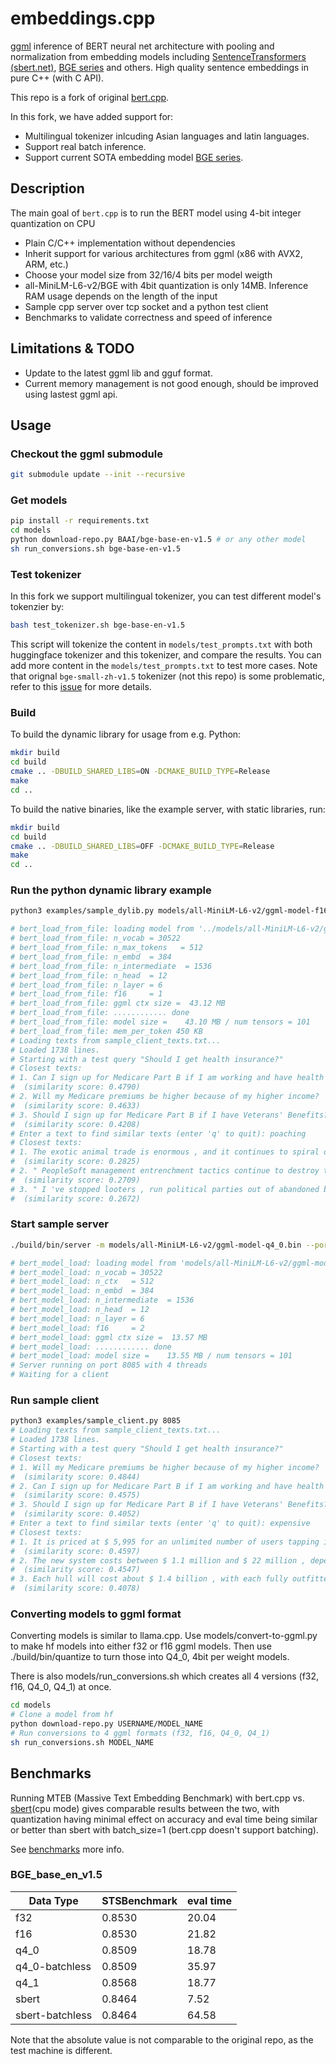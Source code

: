# embeddings.cpp

[ggml](https://github.com/ggerganov/ggml) inference of BERT neural net architecture with pooling and normalization from embedding models including [SentenceTransformers (sbert.net)](https://sbert.net/), [BGE series](https://huggingface.co/BAAI/bge-base-en-v1.5) and others.
High quality sentence embeddings in pure C++ (with C API).

This repo is a fork of original [bert.cpp](https://github.com/skeskinen/bert.cpp).

In this fork, we have added support for:

+ Multilingual tokenizer inlcuding Asian languages and latin languages.
+ Support real batch inference.
+ Support current SOTA embedding model [BGE series](https://huggingface.co/BAAI/bge-base-en-v1.5).


## Description
The main goal of `bert.cpp` is to run the BERT model using 4-bit integer quantization on CPU

* Plain C/C++ implementation without dependencies
* Inherit support for various architectures from ggml (x86 with AVX2, ARM, etc.)
* Choose your model size from 32/16/4 bits per model weigth
* all-MiniLM-L6-v2/BGE with 4bit quantization is only 14MB. Inference RAM usage depends on the length of the input
* Sample cpp server over tcp socket and a python test client
* Benchmarks to validate correctness and speed of inference

## Limitations & TODO

+ Update to the latest ggml lib and gguf format.
+ Current memory management is not good enough, should be improved using lastest ggml api.

## Usage

### Checkout the ggml submodule
```sh
git submodule update --init --recursive
```

### Get models
```sh
pip install -r requirements.txt
cd models
python download-repo.py BAAI/bge-base-en-v1.5 # or any other model
sh run_conversions.sh bge-base-en-v1.5
```

### Test tokenizer

In this fork we support multilingual tokenizer, you can test different model's tokenzier by:

```sh
bash test_tokenizer.sh bge-base-en-v1.5
```

This script will tokenize the content in `models/test_prompts.txt` with both huggingface tokenizer and this tokenizer, and compare the results. You can add more content in the `models/test_prompts.txt` to test more cases. Note that orignal `bge-small-zh-v1.5` tokenizer (not this repo) is some problematic, refer to this [issue](https://github.com/xyzhang626/embeddings.cpp/issues/1) for more details.

### Build
To build the dynamic library for usage from e.g. Python:
```sh
mkdir build
cd build
cmake .. -DBUILD_SHARED_LIBS=ON -DCMAKE_BUILD_TYPE=Release
make
cd ..
```

To build the native binaries, like the example server, with static libraries, run:
```sh
mkdir build
cd build
cmake .. -DBUILD_SHARED_LIBS=OFF -DCMAKE_BUILD_TYPE=Release
make
cd ..
```
### Run the python dynamic library example
```sh
python3 examples/sample_dylib.py models/all-MiniLM-L6-v2/ggml-model-f16.bin

# bert_load_from_file: loading model from '../models/all-MiniLM-L6-v2/ggml-model-f16.bin' - please wait ...
# bert_load_from_file: n_vocab = 30522
# bert_load_from_file: n_max_tokens   = 512
# bert_load_from_file: n_embd  = 384
# bert_load_from_file: n_intermediate  = 1536
# bert_load_from_file: n_head  = 12
# bert_load_from_file: n_layer = 6
# bert_load_from_file: f16     = 1
# bert_load_from_file: ggml ctx size =  43.12 MB
# bert_load_from_file: ............ done
# bert_load_from_file: model size =    43.10 MB / num tensors = 101
# bert_load_from_file: mem_per_token 450 KB
# Loading texts from sample_client_texts.txt...
# Loaded 1738 lines.
# Starting with a test query "Should I get health insurance?"
# Closest texts:
# 1. Can I sign up for Medicare Part B if I am working and have health insurance through an employer?
#  (similarity score: 0.4790)
# 2. Will my Medicare premiums be higher because of my higher income?
#  (similarity score: 0.4633)
# 3. Should I sign up for Medicare Part B if I have Veterans' Benefits?
#  (similarity score: 0.4208)
# Enter a text to find similar texts (enter 'q' to quit): poaching
# Closest texts:
# 1. The exotic animal trade is enormous , and it continues to spiral out of control .
#  (similarity score: 0.2825)
# 2. " PeopleSoft management entrenchment tactics continue to destroy the value of the company for its shareholders , " said Deborah Lilienthal , an Oracle spokeswoman .
#  (similarity score: 0.2709)
# 3. " I 've stopped looters , run political parties out of abandoned buildings , caught people with large amounts of cash and weapons , " Williams said .
#  (similarity score: 0.2672)
```

### Start sample server
```sh
./build/bin/server -m models/all-MiniLM-L6-v2/ggml-model-q4_0.bin --port 8085

# bert_model_load: loading model from 'models/all-MiniLM-L6-v2/ggml-model-q4_0.bin' - please wait ...
# bert_model_load: n_vocab = 30522
# bert_model_load: n_ctx   = 512
# bert_model_load: n_embd  = 384
# bert_model_load: n_intermediate  = 1536
# bert_model_load: n_head  = 12
# bert_model_load: n_layer = 6
# bert_model_load: f16     = 2
# bert_model_load: ggml ctx size =  13.57 MB
# bert_model_load: ............ done
# bert_model_load: model size =    13.55 MB / num tensors = 101
# Server running on port 8085 with 4 threads
# Waiting for a client
```
### Run sample client
```sh
python3 examples/sample_client.py 8085
# Loading texts from sample_client_texts.txt...
# Loaded 1738 lines.
# Starting with a test query "Should I get health insurance?"
# Closest texts:
# 1. Will my Medicare premiums be higher because of my higher income?
#  (similarity score: 0.4844)
# 2. Can I sign up for Medicare Part B if I am working and have health insurance through an employer?
#  (similarity score: 0.4575)
# 3. Should I sign up for Medicare Part B if I have Veterans' Benefits?
#  (similarity score: 0.4052)
# Enter a text to find similar texts (enter 'q' to quit): expensive
# Closest texts:
# 1. It is priced at $ 5,995 for an unlimited number of users tapping into the single processor , or $ 195 per user with a minimum of five users .
#  (similarity score: 0.4597)
# 2. The new system costs between $ 1.1 million and $ 22 million , depending on configuration .
#  (similarity score: 0.4547)
# 3. Each hull will cost about $ 1.4 billion , with each fully outfitted submarine costing about $ 2.2 billion , Young said .
#  (similarity score: 0.4078)
```

### Converting models to ggml format
Converting models is similar to llama.cpp. Use models/convert-to-ggml.py to make hf models into either f32 or f16 ggml models. Then use ./build/bin/quantize to turn those into Q4_0, 4bit per weight models.

There is also models/run_conversions.sh which creates all 4 versions (f32, f16, Q4_0, Q4_1) at once.
```sh
cd models
# Clone a model from hf
python download-repo.py USERNAME/MODEL_NAME
# Run conversions to 4 ggml formats (f32, f16, Q4_0, Q4_1)
sh run_conversions.sh MODEL_NAME
```

## Benchmarks
Running MTEB (Massive Text Embedding Benchmark) with bert.cpp vs. [sbert](https://sbert.net/)(cpu mode) gives comparable results between the two, with quantization having minimal effect on accuracy and eval time being similar or better than sbert with batch_size=1 (bert.cpp doesn't support batching).

See [benchmarks](benchmarks) more info.

### BGE_base_en_v1.5

| Data Type | STSBenchmark | eval time | 
|-----------|-----------|------------|
| f32 | 0.8530 | 20.04 | 
| f16 | 0.8530 | 21.82 | 
| q4_0 | 0.8509 | 18.78 | 
| q4_0-batchless | 0.8509 | 35.97 |
| q4_1 | 0.8568 | 18.77 |
| sbert | 0.8464 | 7.52 | 
| sbert-batchless | 0.8464 | 64.58 | 

Note that the absolute value is not comparable to the original repo, as the test machine is different.
